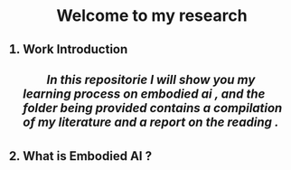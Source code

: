 <h1><center>Welcome to my research</center></h1>

<ol>
    <h2>
        <li>
            Work Introduction
            <h5>
                <p>
                    &emsp;&emsp;In this repositorie I will show you my learning process on embodied ai , and the folder being provided contains a compilation of my literature and a report on the reading .
                <p>    
            </h5>
        </li>
    </h2>
    <h2>
        <li>What is Embodied AI ? </li>
    </h2>
</ol>

